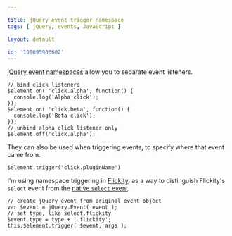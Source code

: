 ```yaml
---

title: jQuery event trigger namespace
tags: [ jQuery, events, JavaScript ]

layout: default

id: '109695906602'
---
```


[jQuery event namespaces](http://css-tricks.com/namespaced-events-jquery/) allow you to separate event listeners.

    // bind click listeners
    $element.on( 'click.alpha', function() {
      console.log('Alpha click');
    });
    $element.on( 'click.beta', function() {
      console.log('Beta click');
    });
    // unbind alpha click listener only
    $element.off('click.alpha');

They can also be used when triggering events, to specify where that event came from.

    $element.trigger('click.pluginName')

I'm using namespace triggering in [Flickity](http://flickity.metafizzy.co), as a way to distinguish Flickity's `select` event from the [native `select` event](https://developer.mozilla.org/en-US/docs/Web/Events/select).

    // create jQuery event from original event object
    var $event = jQuery.Event( event );
    // set type, like select.flickity
    $event.type = type + '.flickity';
    this.$element.trigger( $event, args );
